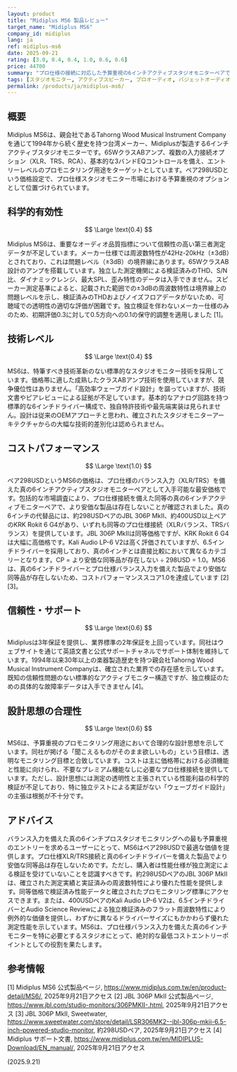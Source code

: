 ```yaml
---
layout: product
title: "Midiplus MS6 製品レビュー"
target_name: "Midiplus MS6"
company_id: midiplus
lang: ja
ref: midiplus-ms6
date: 2025-09-21
rating: [3.0, 0.4, 0.4, 1.0, 0.6, 0.6]
price: 44700
summary: "プロ仕様の接続に対応した予算重視の6インチアクティブスタジオモニターペアで、競合価格を実現しているが、検証済みの性能測定データが不足している。"
tags: [スタジオモニター, アクティブスピーカー, プロオーディオ, バジェットオーディオ]
permalink: /products/ja/midiplus-ms6/
---
```


## 概要

Midiplus MS6は、親会社であるTahorng Wood Musical Instrument Companyを通じて1994年から続く歴史を持つ台湾メーカー、Midiplusが製造する6インチアクティブスタジオモニターです。65WクラスABアンプ、複数の入力接続オプション（XLR、TRS、RCA）、基本的な3バンドEQコントロールを備え、エントリーレベルのプロモニタリング用途をターゲットとしています。ペア298USDという価格設定で、プロ仕様スタジオモニター市場における予算重視のオプションとして位置づけられています。

## 科学的有効性

$$ \Large \text{0.4} $$

Midiplus MS6は、重要なオーディオ品質指標について信頼性の高い第三者測定データが不足しています。メーカー仕様では周波数特性が42Hz-20kHz（±3dB）とされており、これは問題レベル（±3dB）の境界線にあります。65WクラスAB設計のアンプを搭載しています。独立した測定機関による検証済みのTHD、S/N比、ダイナミックレンジ、最大SPL、歪み特性のデータは入手できません。スピーカー測定基準によると、記載された範囲での±3dBの周波数特性は境界線上の問題レベルを示し、検証済みのTHDおよびノイズフロアデータがないため、可聴域での透明性の適切な評価が困難です。独立検証を伴わないメーカー仕様のみのため、初期評価0.3に対して0.5方向への0.1の保守的調整を適用しました [1]。

## 技術レベル

$$ \Large \text{0.4} $$

MS6は、特筆すべき技術革新のない標準的なスタジオモニター技術を採用しています。価格帯に適した成熟したクラスABアンプ技術を使用していますが、競争優位性はありません。「高効率ウェーブガイド設計」を謳っていますが、技術文書やピアレビューによる証拠が不足しています。基本的なアナログ回路を持つ標準的な6インチドライバー構成で、独自特許技術や最先端実装は見られません。設計は従来のOEMアプローチと思われ、確立されたスタジオモニターアーキテクチャからの大幅な技術的差別化は認められません。

## コストパフォーマンス

$$ \Large \text{1.0} $$

ペア298USDというMS6の価格は、プロ仕様のバランス入力（XLR/TRS）を備えた真の6インチアクティブスタジオモニターペアとして入手可能な最安価格です。包括的な市場調査により、プロ仕様接続を備えた同等の真の6インチアクティブモニターペアで、より安価な製品は存在しないことが確認されました。真の6インチの代替品には、約298USDペアのJBL 306P MkII、約400USD以上ペアのKRK Rokit 6 G4があり、いずれも同等のプロ仕様接続（XLRバランス、TRSバランス）を提供しています。JBL 306P MkIIは同等価格ですが、KRK Rokit 6 G4は大幅に高価格です。Kali Audio LP-6 V2は高く評価されていますが、6.5インチドライバーを採用しており、真の6インチとは直接比較において異なるカテゴリーとなります。CP = より安価な同等品が存在しない ÷ 298USD = 1.0。MS6は、真の6インチドライバーとプロ仕様バランス入力を備えた製品でより安価な同等品が存在しないため、コストパフォーマンススコア1.0を達成しています [2][3]。

## 信頼性・サポート

$$ \Large \text{0.6} $$

Midiplusは3年保証を提供し、業界標準の2年保証を上回っています。同社はウェブサイトを通じて英語文書と公式サポートチャネルでサポート体制を維持しています。1994年以来30年以上の楽器製造歴史を持つ親会社Tahorng Wood Musical Instrument Companyは、確立された業界での存在感を示しています。既知の信頼性問題のない標準的なアクティブモニター構造ですが、独立検証のための具体的な故障率データは入手できません [4]。

## 設計思想の合理性

$$ \Large \text{0.6} $$

MS6は、予算重視のプロモニタリング用途において合理的な設計思想を示しています。同社が掲げる「聞こえるものがそのまま欲しいもの」という目標は、透明なモニタリング目標と合致しています。コストは主に価格帯における必須機能と性能に向けられ、不要なプレミアム機能なしに必要なプロ仕様接続を提供しています。ただし、設計思想には測定の透明性と主張されている性能利益の科学的検証が不足しており、特に独立テストによる実証がない「ウェーブガイド設計」の主張は根拠が不十分です。

## アドバイス

バランス入力を備えた真の6インチプロスタジオモニタリングへの最も予算重視のエントリーを求めるユーザーにとって、MS6はペア298USDで最適な価値を提供します。プロ仕様XLR/TRS接続と真の6インチドライバーを備えた製品でより安価な同等品は存在しないためです。ただし、購入者は性能仕様が独立測定による検証を受けていないことを認識すべきです。約298USDペアのJBL 306P MkIIは、確立された測定実績と実証済みの周波数特性により優れた性能を提供します。同等価格で検証済み性能データと確立されたプロモニタリング標準にアクセスできます。または、400USDペアのKali Audio LP-6 V2は、6.5インチドライバーとAudio Science Reviewによる独立検証済みのフラット周波数特性により例外的な価値を提供し、わずかに異なるドライバーサイズにもかかわらず優れた測定性能を示しています。MS6は、プロ仕様バランス入力を備えた真の6インチモニターを特に必要とするスタジオにとって、絶対的な最低コストエントリーポイントとしての役割を果たします。

## 参考情報

[1] Midiplus MS6 公式製品ページ, https://www.midiplus.com.tw/en/product-detail/MS6/, 2025年9月21日アクセス
[2] JBL 306P MkII 公式製品ページ, https://www.jbl.com/studio-monitors/306PMKII-.html, 2025年9月21日アクセス
[3] JBL 306P MkII, Sweetwater, https://www.sweetwater.com/store/detail/LSR306MK2--jbl-306p-mkii-6.5-inch-powered-studio-monitor, 約298USDペア, 2025年9月21日アクセス
[4] Midiplus サポート文書, https://www.midiplus.com.tw/en/MIDIPLUS-Download/EN_manual/, 2025年9月21日アクセス

(2025.9.21)